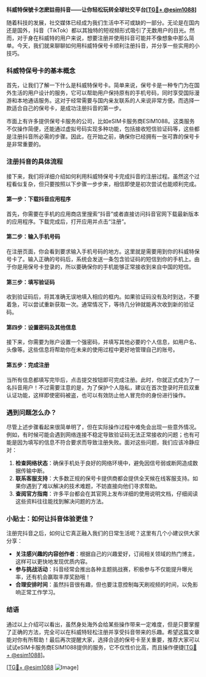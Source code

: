 **科威特保號卡怎麽註冊抖音——让你轻松玩转全球社交平台[[TG💪+ @esim1088](https://t.me/s/esim1088)]**

随着科技的发展，社交媒体已经成为我们生活中不可或缺的一部分。无论是在国内还是国外，抖音（TikTok）都以其独特的短视频形式吸引了无数用户的目光。然而，对于身在科威特的用户来说，想要注册并使用抖音可能并不像想象中那么简单。今天，我们就来聊聊如何用科威特保号卡顺利注册抖音，并分享一些实用的小技巧。

### 科威特保号卡的基本概念

首先，让我们了解一下什么是科威特保号卡。简单来说，保号卡是一种专门为在国外生活的用户设计的服务，它可以帮助用户保持原有的手机号码，同时享受国际漫游和本地通话服务。这对于经常需要与国内亲友联系的人来说非常方便。而选择一款适合自己的保号卡，是成功注册抖音的第一步。

市面上有许多提供保号卡服务的公司，比如eSIM卡服务商ESIM1088。这类服务不仅操作简便，还能通过虚拟号码实现多种功能，包括接收短信验证码等，这些都是注册抖音所必需的步骤。因此，在开始之前，确保你已经拥有一张可靠的保号卡是非常重要的。

### 注册抖音的具体流程

接下来，我们将详细介绍如何利用科威特保号卡完成抖音的注册过程。虽然这个过程看似复杂，但只要按照以下步骤一步步来，相信即使是初次尝试也能顺利完成。

#### 第一步：下载抖音应用程序

首先，你需要在手机的应用商店里搜索“抖音”或者直接访问抖音官网下载最新版本的应用程序。下载完成后，打开应用并点击“注册”。

#### 第二步：输入手机号码

在注册页面，你会看到要求输入手机号码的地方。这里就是需要用到你的科威特保号卡了。输入正确的号码后，系统会发送一条包含验证码的短信到你的手机上。由于你是用保号卡登录的，所以要确保你的手机能够正常接收到来自中国的短信。

#### 第三步：填写验证码

收到验证码后，将其准确无误地填入相应的框内。如果验证码没有及时到达，不要着急，可以尝试重新获取一次。通常情况下，等待几分钟就能再次收到新的验证码。

#### 第四步：设置密码及其他信息

接下来，你需要为账户设置一个强密码，并填写其他必要的个人信息，如用户名、头像等。这些信息将帮助你在未来的使用过程中更好地管理自己的账号。

#### 第五步：完成注册

当所有信息都填写完毕后，点击提交按钮即可完成注册。此时，你就正式成为了一名抖音用户！不过需要注意的是，为了保护个人隐私，建议在首次登录时开启双重认证功能，这样即使密码被盗，也可以有效防止他人冒充你的身份进行操作。

### 遇到问题怎么办？

尽管上述步骤看起来很简单明了，但在实际操作过程中难免会出现一些意外情况。例如，有时候可能会遇到网络连接不稳定导致验证码无法正常接收的问题；也有可能是因为填写的信息不符合要求而导致注册失败。面对这些问题，我们应该冷静应对：

1. **检查网络状态**：确保手机处于良好的网络环境中，避免因信号弱或断网造成数据传输中断。
2. **联系客服支持**：大多数正规的保号卡提供商都会提供全天候在线客服支持。如果你遇到了难以解决的技术难题，不妨直接向他们寻求帮助。
3. **查阅官方指南**：许多平台都会在其官网上发布详细的使用说明文档，仔细阅读这些资料往往能找到解决问题的方法。

### 小贴士：如何让抖音体验更佳？

注册完抖音之后，如何让它真正融入我们的日常生活呢？这里有几个小建议供大家分享：

- **关注感兴趣的内容创作者**：根据自己的兴趣爱好，订阅相关领域的热门博主，这样可以更快地发现优质内容。
- **参与挑战活动**：抖音经常会推出各种主题挑战赛，积极参与不仅能提升曝光率，还有机会赢取丰厚奖励哦！
- **合理安排时间**：虽然抖音很有趣，但也要注意控制每天刷视频的时间，以免影响正常工作学习。

### 结语

通过以上介绍可以看出，虽然身处海外会给某些操作带来一定难度，但是只要掌握了正确的方法，完全可以在科威特轻松注册并享受抖音带来的乐趣。希望这篇文章能对你有所帮助！最后再次提醒大家，选择合适的保号卡至关重要，推荐大家可以试试eSIM卡服务商ESIM1088提供的服务，它不仅性价比高，而且操作便捷[[TG💪+ @esim1088](https://t.me/s/esim1088)]。

[[TG💪+ @esim1088](https://t.me/s/esim1088) ![Image](https://i.postimg.cc/4NQfJmqS/Snipaste-2025-05-13-00-14-12.png)]